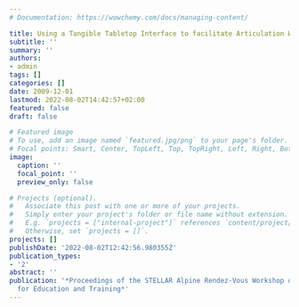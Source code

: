 ```yaml
---
# Documentation: https://wowchemy.com/docs/managing-content/

title: Using a Tangible Tabletop Interface to facilitate Articulation Work
subtitle: ''
summary: ''
authors:
- admin
tags: []
categories: []
date: 2009-12-01
lastmod: 2022-08-02T14:42:57+02:00
featured: false
draft: false

# Featured image
# To use, add an image named `featured.jpg/png` to your page's folder.
# Focal points: Smart, Center, TopLeft, Top, TopRight, Left, Right, BottomLeft, Bottom, BottomRight.
image:
  caption: ''
  focal_point: ''
  preview_only: false

# Projects (optional).
#   Associate this post with one or more of your projects.
#   Simply enter your project's folder or file name without extension.
#   E.g. `projects = ["internal-project"]` references `content/project/deep-learning/index.md`.
#   Otherwise, set `projects = []`.
projects: []
publishDate: '2022-08-02T12:42:56.980355Z'
publication_types:
- '2'
abstract: ''
publication: '*Proceedings of the STELLAR Alpine Rendez-Vous Workshop on Tabletops
  for Education and Training*'
---
```


